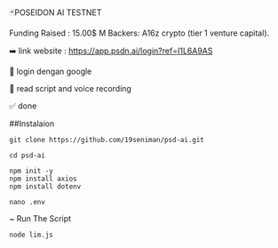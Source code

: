 🃏POSEIDON AI TESTNET 

Funding Raised : 15.00$ M
Backers: A16z crypto  (tier 1 venture capital).

➡️ link website : https://app.psdn.ai/login?ref=I1L6A9AS

🔘 login dengan google

🔘 read script and voice recording 

✅ done 

##Instalaion

```
git clone https://github.com/19seniman/psd-ai.git
```
```
cd psd-ai
```
```
npm init -y 
npm install axios
npm install dotenv
```
```
nano .env
```
~ Run The Script

```
node lim.js
```
